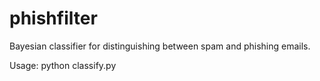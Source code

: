phishfilter
===========
Bayesian classifier for distinguishing between spam and phishing emails.

Usage:
python classify.py
